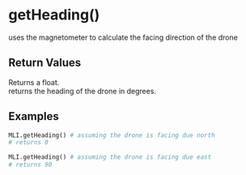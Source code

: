 # getHeading()

uses the magnetometer to calculate the facing direction of the drone

## Return Values

Returns a float.  
returns the heading of the drone in degrees.

## Examples

```py
MLI.getHeading() # assuming the drone is facing due north
# returns 0

MLI.getHeading() # assuming the drone is facing due east
# returns 90
```
